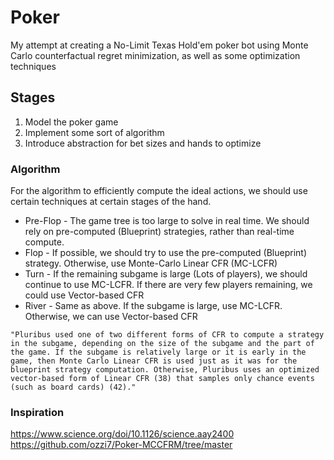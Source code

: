 # Poker

My attempt at creating a No-Limit Texas Hold'em poker bot using Monte Carlo counterfactual regret minimization, as well as some optimization techniques

## Stages

1. Model the poker game
2. Implement some sort of algorithm
3. Introduce abstraction for bet sizes and hands to optimize

### Algorithm

For the algorithm to efficiently compute the ideal actions, we should use certain techniques at certain stages of the hand.

- Pre-Flop - The game tree is too large to solve in real time. We should rely on pre-computed (Blueprint) strategies, rather than real-time compute.
- Flop - If possible, we should try to use the pre-computed (Blueprint) strategy. Otherwise, use Monte-Carlo Linear CFR (MC-LCFR)
- Turn - If the remaining subgame is large (Lots of players), we should continue to use MC-LCFR. If there are very few players remaining, we could use Vector-based CFR
- River - Same as above. If the subgame is large, use MC-LCFR. Otherwise, we can use Vector-based CFR

```
"Pluribus used one of two different forms of CFR to compute a strategy in the subgame, depending on the size of the subgame and the part of the game. If the subgame is relatively large or it is early in the game, then Monte Carlo Linear CFR is used just as it was for the blueprint strategy computation. Otherwise, Pluribus uses an optimized vector-based form of Linear CFR (38) that samples only chance events (such as board cards) (42)."
```

### Inspiration

https://www.science.org/doi/10.1126/science.aay2400
https://github.com/ozzi7/Poker-MCCFRM/tree/master
